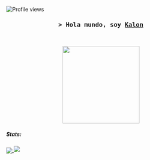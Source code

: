 

<!-- Profile Views Counter -->
![Profile views](https://gpvc.arturio.dev/oKalonm?v=3)

<!-- Intro  -->
<h3 align="center">
        <samp>&gt; Hola mundo, soy
                <b><a target="_blank" href="">Kalon</a></b>
        </samp>
</h3>
<br>

<p align="center">


<!-- Footer -->
<img src="(https://lanyard-profile-readme.vercel.app/api/582372411228291092)](https://discord.com/users/582372411228291092)" align="center" height="205">


##### Stats:
<a href="https://wakatime.com/@accomigt">
  <img src="https://github-readme-stats.vercel.app/api/wakatime?username=accomigt&show_icons=true&hide_border=true&bg_color=02265c&title_color=ea5e00&text_color=FFFFFF&icon_color=00d200" align="center">
</a>  



<img src="https://camo.githubusercontent.com/25cebc5cae4a01ff5d3e1199aac7e4b83bcf1d341f6313173a994727d17a3ecb/68747470733a2f2f692e616c6578666c69706e6f74652e6465762f346839336775792e706e67"/>
